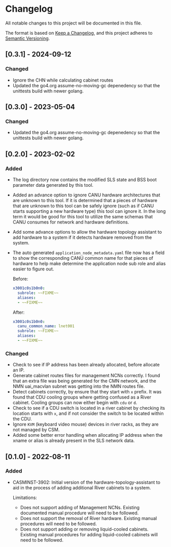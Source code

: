 # Changelog

All notable changes to this project will be documented in this file.

The format is based on [Keep a Changelog](https://keepachangelog.com/en/1.0.0/),
and this project adheres to [Semantic Versioning](https://semver.org/spec/v2.0.0.html).

## [0.3.1] - 2024-09-12
### Changed
* Ignore the CHN while calculating cabinet routes
* Updated the go4.org assume-no-moving-gc depenedency so that the unittests build with newer golang.

## [0.3.0] - 2023-05-04
### Changed
* Updated the go4.org assume-no-moving-gc depenedency so that the unittests build with newer golang.

## [0.2.0] - 2023-02-02

### Added
* The log directory now contains the modified SLS state and BSS boot parameter data generated by this tool.
* Added an advance option to ignore CANU hardware architectures that are unknown to this tool. If it is determined that a pieces of hardware that are unknown to this tool can be safely ignore (such as if CANU starts supporting a new hardware type) this tool can ignore it. In the long term it would be good for this tool to utilize the same schemas that CANU consumes for network and hardware definitions.    
* Add some advance options to allow the hardware topology assistant to add hardware to a system if it detects hardware removed from the system. 
* The auto generated `application_node_metadata.yaml` file now has a field to show the corresponding CANU common name for that pieces of hardware to help make determine the application node sub role and alias easier to figure out. 

    Before:
    ```yaml
    x3001c0s1b0n0:
      subrole: ~~FIXME~~
      aliases:
      - ~~FIXME~~
    ```

    After:
    ```yaml
    x3001c0s1b0n0:
      canu_common_name: lnet001
      subrole: ~~FIXME~~
      aliases:
      - ~~FIXME~~
    ```

### Changed
* Check to see if IP address has been already allocated, before allocate an IP.
* Generate cabinet routes files for management NCNs correctly. I found that an extra file was being generated for the CMN network, and the NMN uai_macvlan subnet was getting into the NMN routes file.
* Detect cabinets correctly, by ensure that they start with `x` prefix. It was found that CDU cooling groups where getting confused as a River cabinet. Cooling groups can now either begin with `cdu` or `d`.
* Check to see if a CDU switch is located in a river cabinet by checking its location starts with `x`, and if not consider the switch to be located within the CDU.
* Ignore `KVM` (keyboard video mouse) devices in river racks, as they are not managed by CSM.
* Added some better error handling when allocating IP address when the xname or alias is already present in the SLS network data.

## [0.1.0] - 2022-08-11

### Added
- CASMINST-3902: Initial version of the hardware-topology-assistant to aid in the process of adding additional River cabinets to a system. 
  
  Limitations:
  - Does not support adding of Management NCNs. Existing documented manual procedure will need to be followed.
  - Does not support the removal of River hardware. Existing manual procedures will need to be followed.
  - Does not support adding or removing liquid-cooled cabinets. Existing manual procedures for adding liquid-cooled cabinets will need to be followed.
